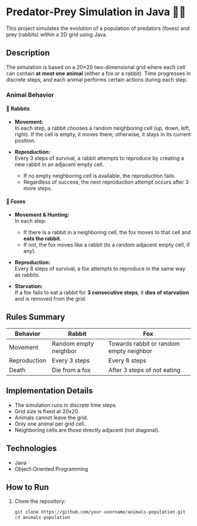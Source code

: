 # Predator-Prey Simulation in Java 🦊🐰

This project simulates the evolution of a population of predators (foxes) and prey (rabbits) within a 2D grid using Java.

## Description

The simulation is based on a 20×20 two-dimensional grid where each cell can contain **at most one animal** (either a fox or a rabbit). Time progresses in discrete steps, and each animal performs certain actions during each step.

### Animal Behavior

#### 🐰 Rabbits

- **Movement:**  
  In each step, a rabbit chooses a random neighboring cell (up, down, left, right). If the cell is empty, it moves there; otherwise, it stays in its current position.

- **Reproduction:**  
  Every 3 steps of survival, a rabbit attempts to reproduce by creating a new rabbit in an adjacent empty cell.  
  - If no empty neighboring cell is available, the reproduction fails.
  - Regardless of success, the next reproduction attempt occurs after 3 more steps.

#### 🦊 Foxes

- **Movement & Hunting:**  
  In each step:
  - If there is a rabbit in a neighboring cell, the fox moves to that cell and **eats the rabbit**.
  - If not, the fox moves like a rabbit (to a random adjacent empty cell, if any).

- **Reproduction:**  
  Every 8 steps of survival, a fox attempts to reproduce in the same way as rabbits.

- **Starvation:**  
  If a fox fails to eat a rabbit for **3 consecutive steps**, it **dies of starvation** and is removed from the grid.

## Rules Summary

| Behavior        | Rabbit        | Fox                          |
|----------------|---------------|-------------------------------|
| Movement        | Random empty neighbor | Towards rabbit or random empty neighbor |
| Reproduction    | Every 3 steps | Every 8 steps                |
| Death           | Die from a fox            | After 3 steps of not eating  |

## Implementation Details

- The simulation runs in discrete time steps.
- Grid size is fixed at 20x20.
- Animals cannot leave the grid.
- Only one animal per grid cell.
- Neighboring cells are those directly adjacent (not diagonal).

## Technologies

- Java
- Object-Oriented Programming

## How to Run

1. Clone the repository:
   ```bash
   git clone https://github.com/your-username/animals-population.git
   cd animals-population
